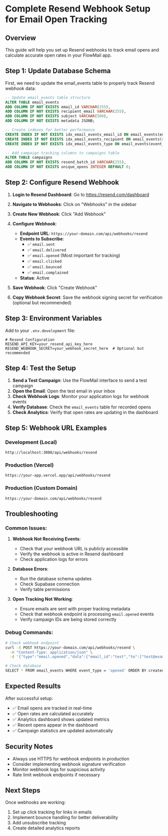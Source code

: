 # Complete Resend Webhook Setup for Email Open Tracking

## Overview
This guide will help you set up Resend webhooks to track email opens and calculate accurate open rates in your FlowMail app.

## Step 1: Update Database Schema

First, we need to update the email_events table to properly track Resend webhook data:

```sql
-- Update email_events table structure
ALTER TABLE email_events 
ADD COLUMN IF NOT EXISTS email_id VARCHAR(255),
ADD COLUMN IF NOT EXISTS recipient_email VARCHAR(255),
ADD COLUMN IF NOT EXISTS subject VARCHAR(500),
ADD COLUMN IF NOT EXISTS metadata JSONB;

-- Create indexes for better performance
CREATE INDEX IF NOT EXISTS idx_email_events_email_id ON email_events(email_id);
CREATE INDEX IF NOT EXISTS idx_email_events_recipient ON email_events(recipient_email);
CREATE INDEX IF NOT EXISTS idx_email_events_type ON email_events(event_type);

-- Add campaign tracking columns to campaigns table
ALTER TABLE campaigns 
ADD COLUMN IF NOT EXISTS resend_batch_id VARCHAR(255),
ADD COLUMN IF NOT EXISTS unique_opens INTEGER DEFAULT 0;
```

## Step 2: Configure Resend Webhook

1. **Login to Resend Dashboard**: Go to https://resend.com/dashboard
2. **Navigate to Webhooks**: Click on "Webhooks" in the sidebar
3. **Create New Webhook**: Click "Add Webhook"
4. **Configure Webhook**:
   - **Endpoint URL**: `https://your-domain.com/api/webhooks/resend`
   - **Events to Subscribe**:
     - ✅ `email.sent`
     - ✅ `email.delivered` 
     - ✅ `email.opened` (Most important for tracking)
     - ✅ `email.clicked`
     - ✅ `email.bounced`
     - ✅ `email.complained`
   - **Status**: Active

5. **Save Webhook**: Click "Create Webhook"
6. **Copy Webhook Secret**: Save the webhook signing secret for verification (optional but recommended)

## Step 3: Environment Variables

Add to your `.env.development` file:

```env
# Resend Configuration
RESEND_API_KEY=your_resend_api_key_here
RESEND_WEBHOOK_SECRET=your_webhook_secret_here  # Optional but recommended
```

## Step 4: Test the Setup

1. **Send a Test Campaign**: Use the FlowMail interface to send a test campaign
2. **Open the Email**: Open the test email in your inbox
3. **Check Webhook Logs**: Monitor your application logs for webhook events
4. **Verify Database**: Check the `email_events` table for recorded opens
5. **Check Analytics**: Verify that open rates are updating in the dashboard

## Step 5: Webhook URL Examples

### Development (Local)
```
http://localhost:3000/api/webhooks/resend
```

### Production (Vercel)
```
https://your-app.vercel.app/api/webhooks/resend
```

### Production (Custom Domain)
```
https://your-domain.com/api/webhooks/resend
```

## Troubleshooting

### Common Issues:

1. **Webhook Not Receiving Events**:
   - Check that your webhook URL is publicly accessible
   - Verify the webhook is active in Resend dashboard
   - Check application logs for errors

2. **Database Errors**:
   - Run the database schema updates
   - Check Supabase connection
   - Verify table permissions

3. **Open Tracking Not Working**:
   - Ensure emails are sent with proper tracking metadata
   - Check that webhook endpoint is processing `email.opened` events
   - Verify campaign IDs are being stored correctly

### Debug Commands:

```bash
# Check webhook endpoint
curl -X POST https://your-domain.com/api/webhooks/resend \
  -H "Content-Type: application/json" \
  -d '{"type":"email.opened","data":{"email_id":"test","to":["test@example.com"]}}'

# Check database
SELECT * FROM email_events WHERE event_type = 'opened' ORDER BY created_at DESC LIMIT 10;
```

## Expected Results

After successful setup:
- ✅ Email opens are tracked in real-time
- ✅ Open rates are calculated accurately
- ✅ Analytics dashboard shows updated metrics
- ✅ Recent opens appear in the dashboard
- ✅ Campaign statistics are updated automatically

## Security Notes

- Always use HTTPS for webhook endpoints in production
- Consider implementing webhook signature verification
- Monitor webhook logs for suspicious activity
- Rate limit webhook endpoints if necessary

## Next Steps

Once webhooks are working:
1. Set up click tracking for links in emails
2. Implement bounce handling for better deliverability
3. Add unsubscribe tracking
4. Create detailed analytics reports
